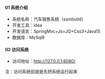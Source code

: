 #### 01 系统介绍

- 系统名称：汽车销售系统（ssmbuild）
- 开发工具：idea
- 开发语言：SpringMvc+Js+JQ+Css3+Java15
- 数据库：MySql8

#### 02 访问系统

- 访问地址：http://127.0.0.1:8080/

注：访问系统前提是先把系统运行起来
